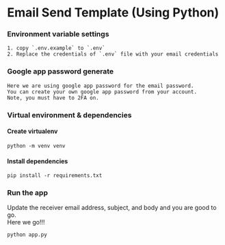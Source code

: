 # Email Send Template (Using Python)

### Environment variable settings

```
1. copy `.env.example` to `.env`
2. Replace the credentials of `.env` file with your email credentials
```

### Google app password generate

```
Here we are using google app password for the email password.
You can create your own google app password from your account.
Note, you must have to 2FA on.
```

### Virtual environment & dependencies

#### Create virtualenv

```
python -m venv venv
```

#### Install dependencies

```
pip install -r requirements.txt
```

### Run the app

Update the receiver email address, subject, and body and you are good to go.
<br>
Here we go!!!

```
python app.py
```
